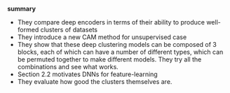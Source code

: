 **summary**
* They compare deep encoders in terms of their ability to produce well-formed clusters of datasets
* They introduce a new CAM method for unsupervised case
* They show that these deep clustering models can be composed of 3 blocks, each of which can have a number of different types, which can be permuted together to make different models. They try all the combinations and see what works.
* Section 2.2 motivates DNNs for feature-learning
* They evaluate how good the clusters themselves are.
